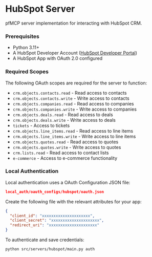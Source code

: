 # HubSpot Server

pfMCP server implementation for interacting with HubSpot CRM.

### Prerequisites

- Python 3.11+
- A HubSpot Developer Account ([HubSpot Developer Portal](https://developers.hubspot.com/))
- A HubSpot App with OAuth 2.0 configured

### Required Scopes

The following OAuth scopes are required for the server to function:

- `crm.objects.contacts.read` - Read access to contacts
- `crm.objects.contacts.write` - Write access to contacts
- `crm.objects.companies.read` - Read access to companies
- `crm.objects.companies.write` - Write access to companies
- `crm.objects.deals.read` - Read access to deals
- `crm.objects.deals.write` - Write access to deals
- `tickets` - Access to tickets
- `crm.objects.line_items.read` - Read access to line items
- `crm.objects.line_items.write` - Write access to line items
- `crm.objects.quotes.read` - Read access to quotes
- `crm.objects.quotes.write` - Write access to quotes
- `crm.lists.read` - Read access to contact lists
- `e-commerce` - Access to e-commerce functionality

### Local Authentication

Local authentication uses a OAuth Configuration JSON file:

```json
local_auth/oauth_configs/hubspot/oauth.json
```

Create the following file with the relevant attributes for your app:

```json
{
  "client_id": "xxxxxxxxxxxxxxxxxxxxx",
  "client_secret": "xxxxxxxxxxxxxxxxxxxxx",
  "redirect_uri": "xxxxxxxxxxxxxxxxxxxxx"
}
```

To authenticate and save credentials:

```bash
python src/servers/hubspot/main.py auth
```
